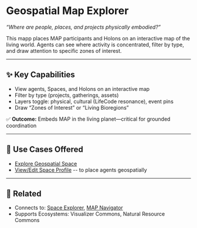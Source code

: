 # Geospatial Map Explorer

_“Where are people, places, and projects physically embodied?”_

This mapp places MAP participants and Holons on an interactive map of the living world. Agents can see where activity is concentrated, filter by type, and draw attention to specific zones of interest.

---

## ✨ Key Capabilities

- View agents, Spaces, and Holons on an interactive map
- Filter by type (projects, gatherings, assets)
- Layers toggle: physical, cultural (LifeCode resonance), event pins
- Draw “Zones of Interest” or “Living Bioregions”

✅ **Outcome:** Embeds MAP in the living planet—critical for grounded coordination

---

## 🧰 Use Cases Offered

- [Explore Geospatial Space](../use-cases/explore-geospatial-space.md)
- [View/Edit Space Profile](../use-cases/view-edit-space-profile.md) -- to place agents geospatially

---

## 🔗 Related

- Connects to: [Space Explorer](./space-explorer.md), [MAP Navigator](./map-navigator.md)
- Supports Ecosystems: Visualizer Commons, Natural Resource Commons